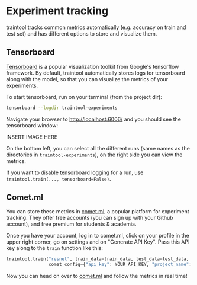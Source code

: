 # Experiment tracking

traintool tracks common metrics automatically (e.g. accuracy on train and test set)
and has different options to store and visualize them. 


## Tensorboard

[Tensorboard](https://www.tensorflow.org/tensorboard) is a popular visualization toolkit from Google's tensorflow framework. By default, traintool automatically stores logs for tensorboard along with the model, so that you can visualize the metrics of your experiments.

To start tensorboard, run on your terminal (from the project dir):

```bash
tensorboard --logdir traintool-experiments
```

Navigate your browser to [http://localhost:6006/](http://localhost:6006/) and you should see the tensorboard window:

INSERT IMAGE HERE

On the bottom left, you can select all the different runs (same names as the directories in `traintool-experiments`), on the right side you can view the metrics. 

If you want to disable tensorboard logging for a run, use `traintool.train(..., tensorboard=False)`.



## Comet.ml

You can store these metrics in [comet.ml](https://www.comet.ml/), a popular platform 
for experiment tracking. They offer free accounts (you can sign up with your Github 
account), and free premium for students & academia. 

Once you have your account, log in to comet.ml, click on your profile in the upper 
right corner, go on settings and on "Generate API Key". Pass this API key along to the 
`train` function like this:

```python
traintool.train("resnet", train_data=train_data, test_data=test_data, 
                comet_config={"api_key": YOUR_API_KEY, "project_name": OPTIONAL_PROJECT_NAME})
```

Now you can head on over to [comet.ml](https://www.comet.ml/) and follow the metrics in 
real time!


